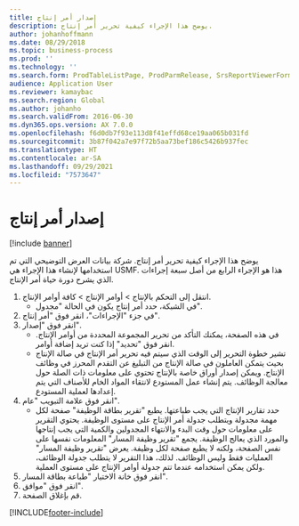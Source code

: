 ```yaml
---
title: إصدار أمر إنتاج
description: يوضح هذا الإجراء كيفية تحرير أمر إنتاج.
author: johanhoffmann
ms.date: 08/29/2018
ms.topic: business-process
ms.prod: ''
ms.technology: ''
ms.search.form: ProdTableListPage, ProdParmRelease, SrsReportViewerForm, ProdSetupRelease
audience: Application User
ms.reviewer: kamaybac
ms.search.region: Global
ms.author: johanho
ms.search.validFrom: 2016-06-30
ms.dyn365.ops.version: AX 7.0.0
ms.openlocfilehash: f6d0db7f93e113d8f41effd68ce19aa065b031fd
ms.sourcegitcommit: 3b87f042a7e97f72b5aa73bef186c5426b937fec
ms.translationtype: HT
ms.contentlocale: ar-SA
ms.lasthandoff: 09/29/2021
ms.locfileid: "7573647"
---
```

# <a name="release-a-production-order"></a>إصدار أمر إنتاج

[!include [banner](../../includes/banner.md)]

يوضح هذا الإجراء كيفية تحرير أمر إنتاج. شركة بيانات العرض التوضيحي التي تم استخدامها لإنشاء هذا الإجراء هي USMF. هذا هو الإجراء الرابع من أصل سبعة إجراءات الذي يشرح دورة حياة أمر الإنتاج.

1. انتقل إلى التحكم بالإنتاج‬ > أوامر الإنتاج > كافة أوامر الإنتاج.
    * في الشبكة، حدد أمر إنتاج يكون في الحالة "مجدول‬".  
2. في جزء "الإجراءات"، انقر فوق "أمر إنتاج".
3. انقر فوق "إصدار".
    * في هذه الصفحة، يمكنك التأكد من تحرير المجموعة المحددة من أوامر الإنتاج. انقر فوق "تحديد" إذا كنت تريد إضافة أوامر.  
    * تشير خطوة التحرير إلى الوقت الذي سيتم فيه تحرير أمر الإنتاج في صالة الإنتاج بحيث يتمكن العاملون في صالة الإنتاج من التبليغ عن التقدم المحرز في وظائف الإنتاج. ويمكن إصدار أوراق خاصة بالإنتاج تحتوي على معلومات ذات الصلة حول معالجة الوظائف. يتم إنشاء عمل المستودع لانتقاء المواد الخام للأصناف التي يتم إعدادها لعملية المستودع.  
4. انقر فوق علامة التبويب "عام".
    * حدد تقارير الإنتاج التي يجب طباعتها. يطبع "تقرير بطاقة الوظيفة‬" صفحة لكل مهمة مجدولة ويتطلب جدولة أمر الإنتاج على مستوى الوظيفة‬. يحتوي التقرير على معلومات حول وقت البدء والانتهاء المجدولين والكمية التي يجب إنتاجها والمورد الذي يعالج الوظيفة. يجمع "تقرير وظيفة المسار" المعلومات نفسها على نفس الصفحة، ولكنه لا يطبع صفحة لكل وظيفة. يعرض "تقرير وظيفة المسار" العمليات فقط وليس الوظائف. لذلك، هذا التقرير لا يتطلب جدولة الوظائف، ولكن يمكن استخدامه عندما تتم جدولة أوامر الإنتاج على مستوى العملية.  
5. انقر فوق خانة الاختيار "طباعة بطاقة المسار".
6. انقر فوق "موافق".
7. قم بإغلاق الصفحة.



[!INCLUDE[footer-include](../../../includes/footer-banner.md)]